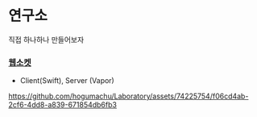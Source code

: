 # 연구소
직접 하나하나 만들어보자

### [웹소켓](https://github.com/hogumachu/Laboratory/tree/master/ChatApp)
- Client(Swift), Server (Vapor)

https://github.com/hogumachu/Laboratory/assets/74225754/f06cd4ab-2cf6-4dd8-a839-671854db6fb3
